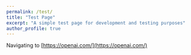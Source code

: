 ```yaml
---
permalink: /test/
title: "Test Page"
excerpt: "A simple test page for development and testing purposes"
author_profile: true
---
```


Navigating to [https://openai.com/](https://openai.com/)
